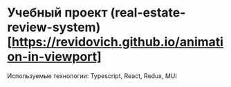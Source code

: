 # Учебный проект (real-estate-review-system)[https://revidovich.github.io/animation-in-viewport]

Используемые технологии: Typescript, React, Redux, MUI
